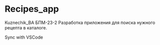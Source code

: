 # Recipes_app
 Kuznechik_BA БПМ-23-2 Разработка приложения для поиска нужного рецепта в каталоге.

Sync with VSCode
